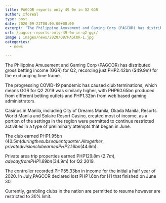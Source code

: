 ```yaml
---
title: PAGCOR reports only 49 9m in Q2 GGR
author: xforeal 
type: post
date: 2020-09-22T00:00:00+00:00
excerpt: 'The Philippine Amusement and Gaming Corp (PAGCOR) has distributed gross betting income (GGR) for Q2, recording just PHP2 '
url: /pagcor-reports-only-49-9m-in-q2-ggr/
image : images/news/2020/09/PAGCOR-1.jpg
categories:
  - news

---
```

The Philippine Amusement and Gaming Corp (PAGCOR) has distributed gross betting income (GGR) for Q2, recording just PHP2.42bn ($49.9m) for the exchanging time frame. 

The progressing COVID-19 pandemic has caused club terminations, which means GGR for Q2 2019 was similarly higher, with PHP60.65bn produced from different betting outlets and PHP1.32bn from web based gaming administrators. 

Casinos in Manila, including City of Dreams Manila, Okada Manila, Resorts World Manila and Solaire Resort Casino, created most of income, as a portion of the settings in the region were permitted to continue restricted activities in a type of preliminary attempts that began in June. 

The club earned PHP1.95bn ($40.5m) during the subsequent quarter. Altogether, private division club earned PHP2.16bn ($44.6m). 

Private area trip properties earned PHP129.8m ($2.7m), a decay from PHP1.69bn ($34.9m) for Q2 2019. 

The controller recorded PHP55.33bn in income for the initial a half year of 2020. In July,PAGCOR declared lost PHP1.6bn for H1 that finished on June 30. 

Currently, gambling clubs in the nation are permitted to resume however are restricted to 30&percnt; limit.
